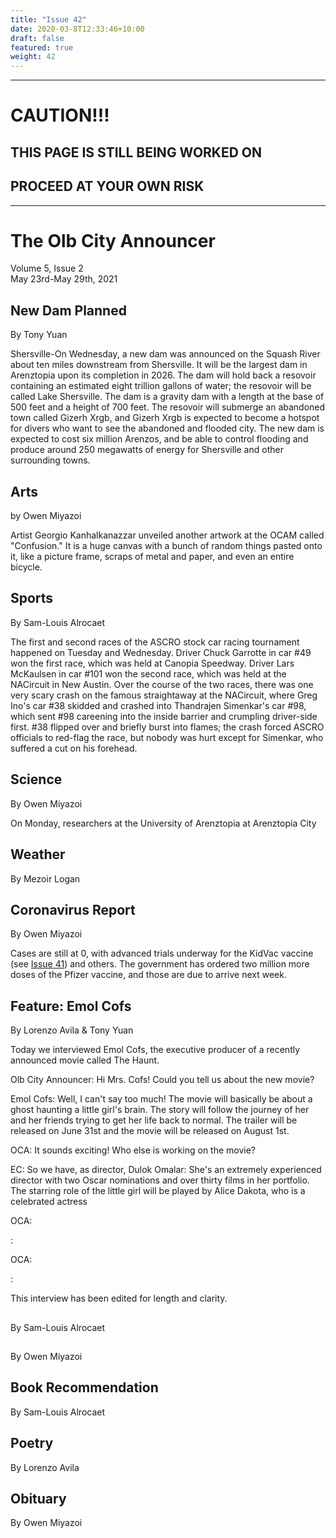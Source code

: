 ```yaml
---
title: "Issue 42"
date: 2020-03-8T12:33:46+10:00
draft: false
featured: true
weight: 42
---
```


------------------------
# CAUTION!!!    
## THIS PAGE IS STILL BEING WORKED ON    
## PROCEED AT YOUR OWN RISK    
------------------------

# The Olb City Announcer    
Volume 5, Issue 2   
May 23rd-May 29th, 2021    

## New Dam Planned
By Tony Yuan

Shersville-On Wednesday, a new dam was announced on the Squash River about ten miles downstream from Shersville. It will be the largest dam in Arenztopia upon its completion in 2026. The dam will hold back a resovoir containing an estimated eight trillion gallons of water; the resovoir will be called Lake Shersville. The dam is a gravity dam with a length at the base of 500 feet and a height of 700 feet. The resovoir will submerge an abandoned town called Gizerh Xrgb, and Gizerh Xrgb is expected to become a hotspot for divers who want to see the abandoned and flooded city. The new dam is expected to cost six million Arenzos, and be able to control flooding and produce around 250 megawatts of energy for Shersville and other surrounding towns.

## Arts
by Owen Miyazoi

Artist Georgio Kanhalkanazzar unveiled another artwork at the OCAM called "Confusion." It is a huge canvas with a bunch of random things pasted onto it, like a picture frame, scraps of metal and paper, and even an entire bicycle.

## Sports
By Sam-Louis Alrocaet

The first and second races of the ASCRO stock car racing tournament happened on Tuesday and Wednesday. Driver Chuck Garrotte in car #49 won the first race, which was held at Canopia Speedway. Driver Lars McKaulsen in car #101 won the second race, which was held at the NACircuit in New Austin. Over the course of the two races, there was one very scary crash on the famous straightaway at the NACircuit, where Greg Ino's car #38 skidded and crashed into Thandrajen Simenkar's car #98, which sent #98 careening into the inside barrier and crumpling driver-side first. #38 flipped over and briefly burst into flames; the crash forced ASCRO officials to red-flag the race, but nobody was hurt except for Simenkar, who suffered a cut on his forehead.

## Science
By Owen Miyazoi

On Monday, researchers at the University of Arenztopia at Arenztopia City

## Weather
By Mezoir Logan



## Coronavirus Report
By Owen Miyazoi    

Cases are still at 0, with advanced trials underway for the KidVac vaccine (see [Issue 41](https://www.arenztopia.com/news/issue-41/)) and others. The government has ordered two million more doses of the Pfizer vaccine, and those are due to arrive next week.

## Feature: Emol Cofs
By Lorenzo Avila & Tony Yuan

Today we interviewed Emol Cofs, the executive producer of a recently announced movie called The Haunt.

Olb City Announcer: Hi Mrs. Cofs! Could you tell us about the new movie?

Emol Cofs: Well, I can't say too much! The movie will basically be about a ghost haunting a little girl's brain. The story will follow the journey of her and her friends trying to get her life back to normal. The trailer will be released on June 31st and the movie will be released on August 1st.

OCA: It sounds exciting! Who else is working on the movie? 

EC: So we have, as director, Dulok Omalar: She's an extremely experienced director with two Oscar nominations and over thirty films in her portfolio. The starring role of the little girl will be played by Alice Dakota, who is a celebrated actress 

OCA: 

: 

OCA: 

: 

This interview has been edited for length and clarity.

## 
By Sam-Louis Alrocaet



## 
By Owen Miyazoi



## Book Recommendation
By Sam-Louis Alrocaet



## Poetry
By Lorenzo Avila



## Obituary
By Owen Miyazoi


